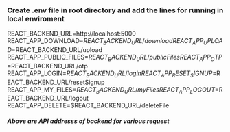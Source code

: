 ### Create .env file in root directory and add the lines for running in local enviroment   
    
REACT_BACKEND_URL=http://localhost:5000
REACT_APP_DOWNLOAD=$REACT_BACKEND_URL/download
REACT_APP_UPLOAD=$REACT_BACKEND_URL/upload
REACT_APP_PUBLIC_FILES=$REACT_BACKEND_URL/publicFiles
REACT_APP_OTP=$REACT_BACKEND_URL/otp
REACT_APP_LOGIN=$REACT_BACKEND_URL/login
REACT_APP_RESET_SIGNUP=$REACT_BACKEND_URL/resetSignup
REACT_APP_MY_FILES=$REACT_BACKEND_URL/myFiles
REACT_APP_LOGOUT=$REACT_BACKEND_URL/logout
REACT_APP_DELETE=$REACT_BACKEND_URL/deleteFile    
       
##### Above are API addresss of backend for various request
